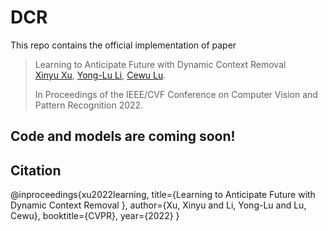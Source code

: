 # DCR

This repo contains the official implementation of paper


> Learning to Anticipate Future with Dynamic Context Removal    
> [Xinyu Xu](https://xuxinyu.website), [Yong-Lu Li](https://dirtyharrylyl.github.io/), [Cewu Lu](https://mvig.sjtu.edu.cn).
>
> In Proceedings of the IEEE/CVF Conference on Computer Vision and Pattern Recognition 2022.

## Code and models are coming soon!



## Citation

  @inproceedings{xu2022learning,
    title={Learning to Anticipate Future with Dynamic Context Removal },
    author={Xu, Xinyu and Li, Yong-Lu and Lu, Cewu},
    booktitle={CVPR},
    year={2022}
  }
